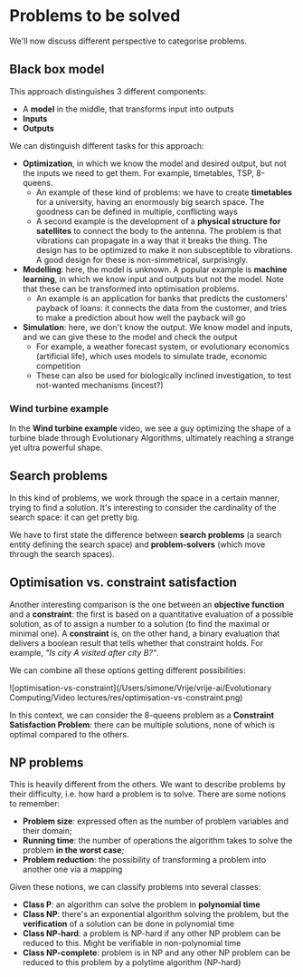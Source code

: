 # Problems to be solved

We'll now discuss different perspective to categorise problems.

## Black box model

This approach distinguishes 3 different components:

- A **model** in the middle, that transforms input into outputs
- **Inputs**
- **Outputs**

We can distinguish different tasks for this approach:

- **Optimization**, in which we know the model and desired output, but not the inputs we need to get them. For example, timetables, TSP, 8-queens.
  - An example of these kind of problems: we have to create **timetables** for a university, having an enormously big search space. The goodness can be defined in multiple, conflicting ways
  - A second example is the development of a **physical structure for satellites** to connect the body to the antenna. The problem is that vibrations can propagate in a way that it breaks the thing. The design has to be optimized to make it non subsceptible to vibrations. A good design for these is non-simmetrical, surprisingly.
- **Modelling**: here, the model is unknown. A popular example is **machine learning**, in which we know input and outputs but not the model. Note that these can be transformed into optimisation problems.
  - An example is an application for banks that predicts the customers' payback of loans: it connects the data from the customer, and tries to make a prediction about how well the payback will go
- **Simulation**: here, we don't know the output. We know model and inputs, and we can give these to the model and check the output
  - For example, a weather forecast system, or evolutionary economics (artificial life), which uses models to simulate trade, economic competition 
  - These can also be used for biologically inclined investigation, to test not-wanted mechanisms (incest?)

### Wind turbine example

In the **Wind turbine example** video, we see a guy optimizing the shape of a turbine blade through Evolutionary Algorithms, ultimately reaching a strange yet ultra powerful shape.

## Search problems

In this kind of problems, we work through the space in a certain manner, trying to find a solution. It's interesting to consider the cardinality of the search space: it can get pretty big.

We have to first state the difference between **search problems** (a search entity defining the search space) and **problem-solvers** (which move through the search spaces). 

## Optimisation vs. constraint satisfaction

Another interesting comparison is the one between an **objective function** and a **constraint**: the first is based on a quantitative evaluation of a possible solution, as of to assign a number to a solution (to find the maximal or minimal one). A **constraint** is, on the other hand, a binary evaluation that delivers a boolean result that tells whether that constraint holds. For example, *"Is city A visited after city B?"*.

We can combine all these options getting different possibilities:

![optimisation-vs-constraint](/Users/simone/Vrije/vrije-ai/Evolutionary Computing/Video lectures/res/optimisation-vs-constraint.png)

In this context, we can consider the 8-queens problem as a **Constraint Satisfaction Problem**: there can be multiple solutions, none of which is optimal compared to the others.

## NP problems

This is heavily different from the others. We want to describe problems by their difficulty, i.e. how hard a problem is to solve. There are some notions to remember:

- **Problem size**: expressed often as the number of problem variables and their domain;
- **Running time**: the number of operations the algorithm takes to solve the problem **in the worst case**;
- **Problem reduction**: the possibility of transforming a problem into another one via a mapping

Given these notions, we can classify problems into several classes:

- **Class P**: an algorithm can solve the problem in **polynomial time**
- **Class NP**: there's an exponential algorithm solving the problem, but the **verification** of a solution can be done in polynomial time
- **Class NP-hard**: a problem is NP-hard if any other NP problem can be reduced to this. Might be verifiable in non-polynomial time
- **Class NP-complete**: problem is in NP and any other NP problem can be reduced to this problem by a polytime algorithm (NP-hard)

